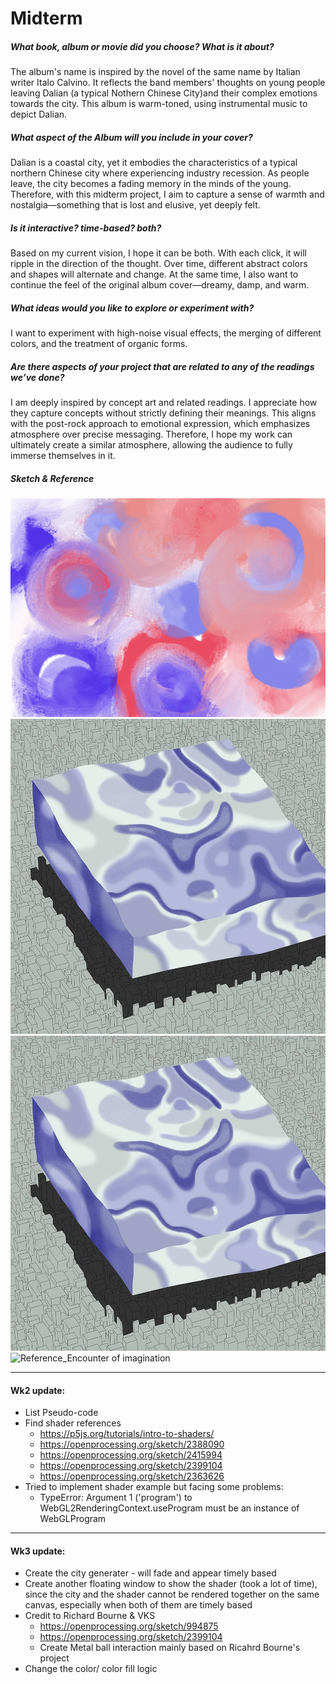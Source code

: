 # Midterm

##### What book, album or movie did you choose? What is it about?
The album's name is inspired by the novel of the same name by Italian writer Italo Calvino. It reflects the band members' thoughts on young people leaving Dalian (a typical Nothern Chinese City)and their complex emotions towards the city. This album is warm-toned, using instrumental music to depict Dalian.

##### What aspect of the Album will you include in your cover?
Dalian is a coastal city, yet it embodies the characteristics of a typical northern Chinese city where experiencing industry recession. As people leave, the city becomes a fading memory in the minds of the young. Therefore, with this midterm project, I aim to capture a sense of warmth and nostalgia—something that is lost and elusive, yet deeply felt.

##### Is it interactive? time-based? both?
Based on my current vision, I hope it can be both. With each click, it will ripple in the direction of the thought. Over time, different abstract colors and shapes will alternate and change. At the same time, I also want to continue the feel of the original album cover—dreamy, damp, and warm.

##### What ideas would you like to explore or experiment with?
I want to experiment with high-noise visual effects, the merging of different colors, and the treatment of organic forms.

##### Are there aspects of your project that are related to any of the readings we’ve done?
I am deeply inspired by concept art and related readings. I appreciate how they capture concepts without strictly defining their meanings. This aligns with the post-rock approach to emotional expression, which emphasizes atmosphere over precise messaging. Therefore, I hope my work can ultimately create a similar atmosphere, allowing the audience to fully immerse themselves in it.

##### Sketch & Reference
![Sketch](./Sketch.jpg)
![Reference_Invisible City](./InvisibleCity.jpg)
![Reference_Invisible City](./InvisibleCity.jpg)
![Reference_Encounter of imagination](./Encounterofimagination.png)


--------------------------------------------------------------------------

#### Wk2 update:

- List Pseudo-code
- Find shader references 
    - https://p5js.org/tutorials/intro-to-shaders/
    - https://openprocessing.org/sketch/2388090
    - https://openprocessing.org/sketch/2415994
    - https://openprocessing.org/sketch/2399104
    - https://openprocessing.org/sketch/2363626
- Tried to implement shader example but facing some problems:
    - TypeError: Argument 1 ('program') to WebGL2RenderingContext.useProgram must be an instance of WebGLProgram

--------------------------------------------------------------------------

#### Wk3 update:

- Create the city generater - will fade and appear timely based
- Create another floating window to show the shader (took a lot of time), since the city and the shader cannot be rendered together on the same canvas, especially when both of them are timely based
- Credit to Richard Bourne & VKS
    - https://openprocessing.org/sketch/994875
    - https://openprocessing.org/sketch/2399104
    - Create Metal ball interaction mainly based on Ricahrd Bourne's project
- Change the color/ color fill logic
